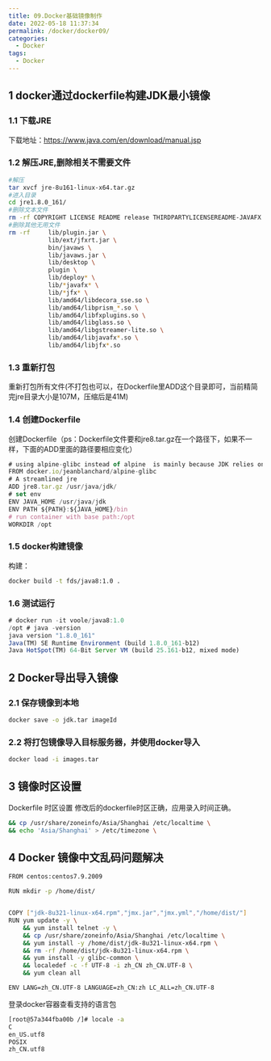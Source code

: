```yaml
---
title: 09.Docker基础镜像制作
date: 2022-05-18 11:37:34
permalink: /docker/docker09/
categories:
  - Docker
tags:
  - Docker
---
```


## 1 docker通过dockerfile构建JDK最小镜像

### 1.1 下载JRE

下载地址：https://www.java.com/en/download/manual.jsp

### 1.2 解压JRE,删除相关不需要文件

```bash
#解压
tar xvcf jre-8u161-linux-x64.tar.gz
#进入目录
cd jre1.8.0_161/
#删除文本文件
rm -rf COPYRIGHT LICENSE README release THIRDPARTYLICENSEREADME-JAVAFX.txtTHIRDPARTYLICENSEREADME.txt Welcome.html
#删除其他无用文件
rm -rf     lib/plugin.jar \
           lib/ext/jfxrt.jar \
           bin/javaws \
           lib/javaws.jar \
           lib/desktop \
           plugin \
           lib/deploy* \
           lib/*javafx* \
           lib/*jfx* \
           lib/amd64/libdecora_sse.so \
           lib/amd64/libprism_*.so \
           lib/amd64/libfxplugins.so \
           lib/amd64/libglass.so \
           lib/amd64/libgstreamer-lite.so \
           lib/amd64/libjavafx*.so \
           lib/amd64/libjfx*.so
```

### 1.3 重新打包

重新打包所有文件(不打包也可以，在Dockerfile里ADD这个目录即可，当前精简完jre目录大小是107M，压缩后是41M)

### 1.4 创建Dockerfile

创建Dockerfile（ps：Dockerfile文件要和jre8.tar.gz在一个路径下，如果不一样，下面的ADD里面的路径要相应变化）

```javascript
# using alpine-glibc instead of alpine  is mainly because JDK relies on glibc
FROM docker.io/jeanblanchard/alpine-glibc
# A streamlined jre
ADD jre8.tar.gz /usr/java/jdk/
# set env
ENV JAVA_HOME /usr/java/jdk
ENV PATH ${PATH}:${JAVA_HOME}/bin
# run container with base path:/opt
WORKDIR /opt
```

### 1.5 docker构建镜像

构建：

```bash
docker build -t fds/java8:1.0 .
```

### 1.6 测试运行

```javascript
# docker run -it voole/java8:1.0
/opt # java -version
java version "1.8.0_161"
Java(TM) SE Runtime Environment (build 1.8.0_161-b12)
Java HotSpot(TM) 64-Bit Server VM (build 25.161-b12, mixed mode)
```

## 2 Docker导出导入镜像

### 2.1 保存镜像到本地

```bash
docker save -o jdk.tar imageId
```

### 2.2 将打包镜像导入目标服务器，并使用docker导入

```bash
docker load -i images.tar
```

## 3 镜像时区设置

Dockerfile 时区设置
修改后的dockerfile时区正确，应用录入时间正确。

```bash
&& cp /usr/share/zoneinfo/Asia/Shanghai /etc/localtime \
&& echo 'Asia/Shanghai' > /etc/timezone \
```

## 4 Docker 镜像中文乱码问题解决

```bash
FROM centos:centos7.9.2009

RUN mkdir -p /home/dist/


COPY ["jdk-8u321-linux-x64.rpm","jmx.jar","jmx.yml","/home/dist/"]
RUN yum update -y \
    && yum install telnet -y \
    && cp /usr/share/zoneinfo/Asia/Shanghai /etc/localtime \
    && yum install -y /home/dist/jdk-8u321-linux-x64.rpm \
    && rm -rf /home/dist/jdk-8u321-linux-x64.rpm \
    && yum install -y glibc-common \
    && localedef -c -f UTF-8 -i zh_CN zh_CN.UTF-8 \
    && yum clean all

ENV LANG=zh_CN.UTF-8 LANGUAGE=zh_CN:zh LC_ALL=zh_CN.UTF-8
```

登录docker容器查看支持的语言包

```bash
[root@57a344fba00b /]# locale -a
C
en_US.utf8
POSIX
zh_CN.utf8
```

